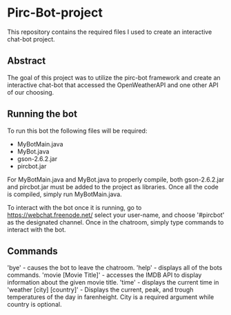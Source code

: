 # Pirc-Bot-project

This repository contains the required files I used to create an interactive chat-bot project. 

## Abstract

The goal of this project was to utilize the pirc-bot framework and create an interactive chat-bot that accessed the OpenWeatherAPI and one other API of our choosing.

## Running the bot

To run this bot the following files will be required:
- MyBotMain.java
- MyBot.java
- gson-2.6.2.jar
- pircbot.jar

For MyBotMain.java and MyBot.java to properly compile, both gson-2.6.2.jar and pircbot.jar must be added to the project as libraries. Once all the code is compiled, simply run MyBotMain.java.

To interact with the bot once it is running, go to https://webchat.freenode.net/ select your user-name, and choose '#pircbot' as the designated channel. Once in the chatroom, simply type commands to interact with the bot.

## Commands

'bye' - causes the bot to leave the chatroom.
'help' - displays all of the bots commands.
'movie [Movie Title]' - accesses the IMDB API to display information about the given movie title.
'time' - displays the current time in 
'weather [city] [country]' - Displays the current, peak, and trough temperatures of the day in farenheight. City is a required argument while country is optional.
